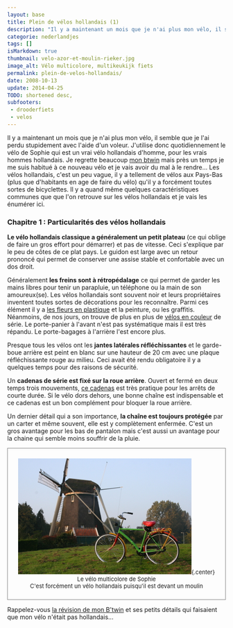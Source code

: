```yaml
---
layout: base
title: Plein de vélos hollandais (1)
description: "Il y a maintenant un mois que je n'ai plus mon vélo, il semble que je l'ai perdu stupidement avec l'aide d'un voleur. J'utilise donc quotidiennement le vélo d"
categorie: nederlandjes
tags: []
isMarkdown: true
thumbnail: velo-azor-et-moulin-rieker.jpg
image_alt: Vélo multicolore, multikeukijk fiets
permalink: plein-de-velos-hollandais/
date: 2008-10-13
update: 2014-04-25
TODO: shortened desc, 
subfooters:
 - drooderfiets
 - velos
---
```


Il y a maintenant un mois que je n'ai plus mon vélo, il semble que je l'ai perdu stupidement avec l'aide d'un voleur. J'utilise donc quotidiennement le vélo de Sophie qui est un vrai vélo hollandais d'homme, pour les vrais hommes hollandais. Je regrette beaucoup [mon btwin](/un-b-twin-a-amsterdam) mais près un temps je me suis habitué à ce nouveau vélo et je vais avoir du mal à le rendre... Les vélos hollandais, c'est un peu vague, il y a tellement de vélos aux Pays-Bas (plus que d'habitants en age de faire du vélo) qu'il y a forcément toutes sortes de bicyclettes. Il y a quand même quelques caractéristiques communes que que l'on retrouve sur les vélos hollandais et je vais les énumérer ici.

### Chapitre 1 : Particularités des vélos hollandais

**Le vélo hollandais classique a généralement un petit plateau** (ce qui oblige de faire un gros effort pour démarrer) et pas de vitesse. Ceci s'explique par le peu de côtes de ce plat pays. Le guidon est large avec un retour prononcé qui permet de conserver une assise stable et confortable avec un dos droit. 

Généralement **les freins sont à rétropédalage** ce qui permet de garder les mains libres pour tenir un parapluie, un téléphone ou la main de son amoureux(se). Les vélos hollandais sont souvent noir et leurs propriétaires inventent toutes sortes de décorations pour les reconnaître. Parmi ces élément il y a [les fleurs en plastique](/sophie-pas-numero) et la peinture, ou les graffitis. Néanmoins, de nos jours, on trouve de plus en plus de [vélos en couleur](/les-velos-en-couleur) de série. Le porte-panier à l'avant n'est pas systématique mais il est très répandu. Le porte-bagages à l'arrière l'est encore plus. 

Presque tous les vélos ont les **jantes latérales réfléchissantes** et le garde-boue arrière est peint en blanc sur une hauteur de 20 cm avec une plaque réfléchissante rouge au milieu. Ceci avait été rendu obligatoire il y a quelques temps pour des raisons de sécurité.

Un **cadenas de série est fixé sur la roue arrière**. Ouvert et fermé en deux temps trois mouvements, [ce cadenas](/cadenas-special-velo) est très pratique pour les arrêts de courte durée. Si le vélo dors dehors, une bonne chaîne est indispensable et ce cadenas est un bon complément pour bloquer la roue arrière.

Un dernier détail qui a son importance, **la chaîne est toujours protégée** par un carter et même souvent, elle est y complètement enfermée. C'est un gros avantage pour les bas de pantalon mais c'est aussi un avantage pour la chaine qui semble moins souffrir de la pluie.

<!-- HTML -->
<div style="border:1px solid grey; text-align:center; font-size:small; padding:10px;">

![Vélo multicolore, multikeukijk fiets](velo-azor-et-moulin-rieker.jpg){.center}  
Le vélo multicolore de Sophie  
C'est forcément un vélo hollandais puisqu'il est devant un moulin 

</div>
<!-- / HTML -->

Rappelez-vous [la révision de mon B'twin](/revision-du-btwin) et ses petits détails qui faisaient que mon vélo n'était pas hollandais...
